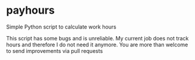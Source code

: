 # payhours
Simple Python script to calculate work hours


This script has some bugs and is unreliable. My current job does not track hours and therefore I do not need it anymore.
You are more than welcome to send improvements via pull requests
